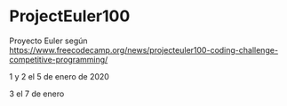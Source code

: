 # ProjectEuler100
Proyecto Euler según https://www.freecodecamp.org/news/projecteuler100-coding-challenge-competitive-programming/

1 y 2 el 5 de enero de 2020

3 el 7 de enero
